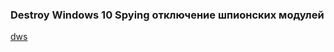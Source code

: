### Destroy Windows 10 Spying отключение шпионских модулей
[dws](https://github.com/Nummer/Destroy-Windows-10-Spying/releases)
